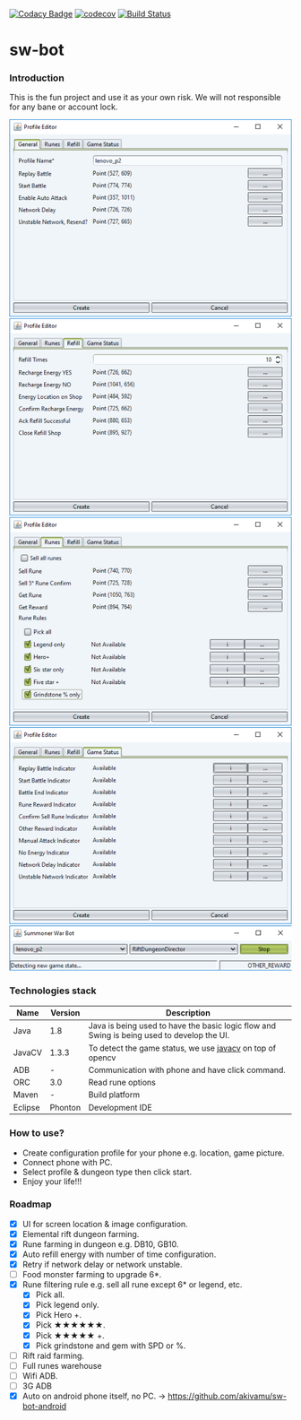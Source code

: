 [![Codacy Badge](https://api.codacy.com/project/badge/Grade/92e1f0f56b3e465f88a20fc452ae8c6d)](https://www.codacy.com/app/tuan3-nguyen/sw-bot?utm_source=github.com&utm_medium=referral&utm_content=justindannguyen/sw-bot&utm_campaign=Badge_Grade)
[![codecov](https://codecov.io/gh/justindannguyen/sw-bot/branch/master/graph/badge.svg)](https://codecov.io/gh/justindannguyen/sw-bot)
[![Build Status](https://travis-ci.org/justindannguyen/sw-bot.svg?branch=master)](https://travis-ci.org/justindannguyen/sw-bot)

# sw-bot

### Introduction

This is the fun project and use it as your own risk. We will not responsible for any bane or account lock.

![](docs/general.png "SW Bot")
![](docs/refill.png "SW Bot")
![](docs/runes.png "SW Bot")
![](docs/gstatus.png "SW Bot")
![](docs/main.png "SW Bot")

### Technologies stack

| Name    | Version | Description                                                                                     |
| ------- | ------- | ----------------------------------------------------------------------------------------------- |
| Java    | 1.8     | Java is being used to have the basic logic flow and Swing is being used to develop the UI.      |
| JavaCV  | 1.3.3   | To detect the game status, we use [javacv](https://github.com/bytedeco/javacv) on top of opencv |
| ADB     | -       | Communication with phone and have click command.                                                |
| ORC     | 3.0     | Read rune options                                                                               |
| Maven   | -       | Build platform                                                                                  |
| Eclipse | Phonton | Development IDE                                                                                 |

### How to use?

* Create configuration profile for your phone e.g. location, game picture.
* Connect phone with PC.
* Select profile & dungeon type then click start.
* Enjoy your life!!!

### Roadmap

* [x] UI for screen location & image configuration.
* [x] Elemental rift dungeon farming.
* [x] Rune farming in dungeon e.g. DB10, GB10.
* [x] Auto refill energy with number of time configuration.
* [x] Retry if network delay or network unstable.
* [ ] Food monster farming to upgrade 6\*.
* [x] Rune filtering rule e.g. sell all rune except 6\* or legend, etc.
  * [x] Pick all.
  * [x] Pick legend only.
  * [x] Pick Hero +.
  * [x] Pick ★★★★★★.
  * [x] Pick ★★★★★ +.
  * [x] Pick grindstone and gem with SPD or %.
* [ ] Rift raid farming.
* [ ] Full runes warehouse
* [ ] Wifi ADB.
* [ ] 3G ADB
* [x] Auto on android phone itself, no PC. -> https://github.com/akivamu/sw-bot-android
